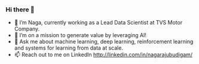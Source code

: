 ### Hi there 👋

* 🔭 I’m Naga, currently working as a Lead Data Scientist at TVS Motor Company.
* 🌱 I’m on a mission to generate value by leveraging AI!
* 💬 Ask me about machine learning, deep learning, reinforcement learning and systems for learning from data at scale.
* 📫 Reach out to me on LinkedIn http://linkedin.com/in/nagarajubudigam/
